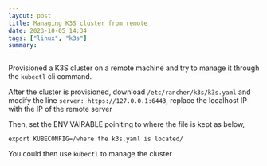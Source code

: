 ```yaml
---
layout: post
title: Managing K3S cluster from remote
date: 2023-10-05 14:34
tags: ["linux", "k3s"]
summary:
---
```


Provisioned a K3S cluster on a remote machine and try to manage it through the `kubectl` cli command.

After the cluster is provisioned, download `/etc/rancher/k3s/k3s.yaml` and modify the line `server: https://127.0.0.1:6443`, replace the localhost IP with the IP of the remote server

Then, set the ENV VAIRABLE poiniting to where the file is kept as below,

`export KUBECONFIG=/where the k3s.yaml is located/`

You could then use `kubectl` to manage the cluster 
